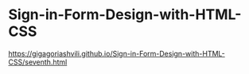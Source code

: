 # Sign-in-Form-Design-with-HTML-CSS

 https://gigagoriashvili.github.io/Sign-in-Form-Design-with-HTML-CSS/seventh.html
